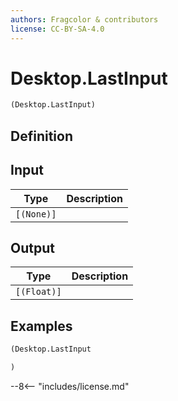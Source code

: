 ```yaml
---
authors: Fragcolor & contributors
license: CC-BY-SA-4.0
---
```



# Desktop.LastInput

```clojure
(Desktop.LastInput)
```


## Definition




## Input

| Type | Description |
|------|-------------|
| `[(None)]` |  |


## Output

| Type | Description |
|------|-------------|
| `[(Float)]` |  |


## Examples

```clojure
(Desktop.LastInput

)
```


--8<-- "includes/license.md"
